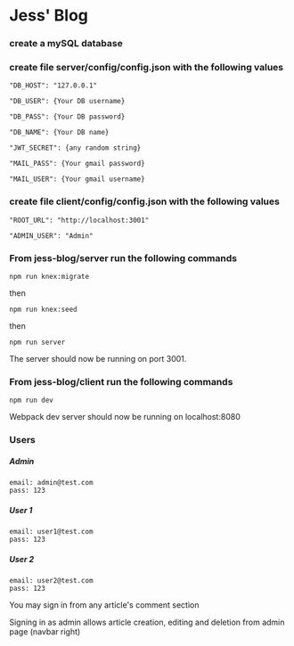 # Jess' Blog

### create a mySQL database

### create file server/config/config.json with the following values

    "DB_HOST": "127.0.0.1"

    "DB_USER": {Your DB username}

    "DB_PASS": {Your DB password}

    "DB_NAME": {Your DB name}

    "JWT_SECRET": {any random string}

    "MAIL_PASS": {Your gmail password}

    "MAIL_USER": {Your gmail username}

### create file client/config/config.json with the following values

    "ROOT_URL": "http://localhost:3001"

    "ADMIN_USER": "Admin"

### From jess-blog/server run the following commands

    npm run knex:migrate

then

    npm run knex:seed

then

    npm run server

The server should now be running on port 3001.

### From jess-blog/client run the following commands

    npm run dev

Webpack dev server should now be running on localhost:8080

### Users

##### Admin

    email: admin@test.com
    pass: 123

##### User 1

    email: user1@test.com
    pass: 123

##### User 2

    email: user2@test.com
    pass: 123

You may sign in from any article's comment section

Signing in as admin allows article creation, editing and deletion from admin page (navbar right)